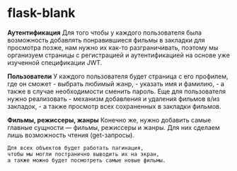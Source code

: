 # flask-blank 

**Аутентификация**
    Для того чтобы у каждого пользователя была возможность добавлять 
    понравившиеся фильмы в закладки для просмотра позже,
    нам нужно их как-то разграничивать, поэтому мы организуем страницы 
    с регистрацией и аутентификацией на основе уже изученной спецификации JWT.

**Пользователи**
    У каждого пользователя будет страница с его профилем, где он сможет 
    - выбрать любимый жанр, 
    - указать имя и фамилию, 
    - а также в случае необходимости сменить пароль.
    Еще для пользователя нужно реализовать 
    - механизм добавления и удаления фильмов в/из закладок,
    - а также просмотр всех сохраненных в закладки фильмов.

**Фильмы, режиссеры, жанры**
    Конечно же, нужно добавить самые главные сущности — 
    фильмы, режиссеры и жанры. 
    Для них сделаем лишь возможность чтения (get-запросы).

    Для всех объектов будет работать пагинация, 
    чтобы мы могли постранично выводить их на экран,
    а также можно будет посмотреть самые новые фильмы.